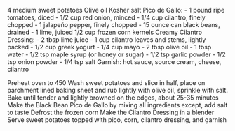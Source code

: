 4 medium sweet potatoes
Olive oil
Kosher salt
Pico de Gallo: 
    - 1 pound ripe tomatoes, diced
    - 1/2 cup red onion, minced
    - 1/4 cup cilantro, finely chopped
    - 1 jalapeño pepper, finely chopped
    - 15 ounce can black beans, drained
    - 1 lime, juiced
1/2 cup frozen corn kernels
Creamy Cilantro Dressing:
    - 2 tbsp lime juice
    - 1 cup cilantro leaves and stems, lightly packed
    - 1/2 cup greek yogurt
    - 1/4 cup mayo
    - 2 tbsp olive oil
    - 1 tbsp water
    - 1/2 tsp maple syrup (or honey or sugar)
    - 1/2 tsp garlic powder
    - 1/2 tsp  onion powder
    - 1/4 tsp salt
Garnish: hot sauce, source cream, cheese, cilantro

Preheat oven to 450
Wash sweet potatoes and slice in half, place on parchment lined baking sheet and rub lightly with olive oil, sprinkle with salt. Bake until tender and lightly browned on the edges, about 25-35 minutes
Make the Black Bean Pico de Gallo by mixing all ingredients except, add salt to taste
Defrost the frozen corn
Make the Cilantro Dressing in a blender
Serve sweet potatoes topped with pico, corn, cilantro dressing, and garnish